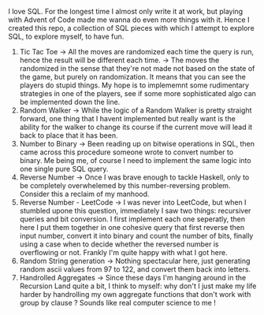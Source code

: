 I love SQL. For the longest time I almost only write it at work, but playing with Advent of Code made me wanna do even more things with it. Hence I created this repo, a collection of SQL pieces with which I attempt to explore SQL, to explore myself, to have fun.

1. Tic Tac Toe
   -> All the moves are randomized each time the query is run, hence the result will be different each time.
   -> The moves the randomized in the sense that they're not made not based on the state of the game, but purely on randomization. It means that you
      can see the players do stupid things. My hope is to implememnt some rudimentary strategies in one of the players, see if some more sophisticated       algo can be implemented down the line.
2. Random Walker
   -> While the logic of a Random Walker is pretty straight forward, one thing that I havent implemented but really want is the ability for the walker       to change its course if the current move will lead it back to place that it has been.
3. Number to Binary
   -> Been reading up on bitwise operations in SQL, then came across this procedure someone wrote to convert number to binary. Me being me, of course        I need to implement the same logic into one single pure SQL query. 
4. Reverse Number
   -> Once I was brave enough to tackle Haskell, only to be completely overwhelemed by this number-reversing problem. Consider this a reclaim of my          manhood.
5. Reverse Number - LeetCode
   ->  I was never into LeetCode, but when I stumbled upone this question, immediately I saw two things: recursiver queries and bit conversion. I             first implement each one seperatly, then here I put them together in one cohesive query that first reverse then input number, convert it into          binary and count the number of bits, finally using a case when to decide whether the reversed number is overflowing or not. Frankly I'm 
         quite happy with what I got here. 
6. Random String generation
   -> Nothing spectacular here, just generating random ascii values from 97 to 122, and convert them back into letters. 
7. Handrolled Aggregates
   -> Since these days I'm hanging around in the Recursion Land quite a bit, I think to myself: why don't I just make my life harder by       handrolling my own aggregate functions that don't work with group by clause ? Sounds like real computer science to me ! 
